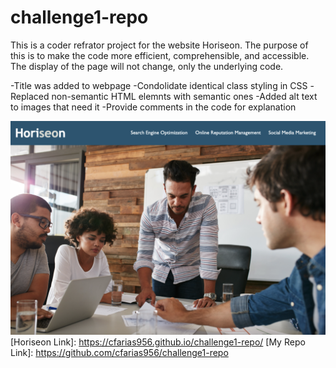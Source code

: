 # challenge1-repo
This is a coder refrator project for the website Horiseon. The purpose of this is to make the code more efficient, comprehensible, and accessible. The display of the page will not change, only the underlying code.

-Title was added to webpage
-Condolidate identical class styling in CSS
-Replaced non-semantic HTML elemnts with semantic ones
-Added alt text to images that need it
-Provide comments in the code for explanation

![screenshot](/assets/images/horiseon.png)
[Horiseon Link]: https://cfarias956.github.io/challenge1-repo/ 
[My Repo Link]: https://github.com/cfarias956/challenge1-repo